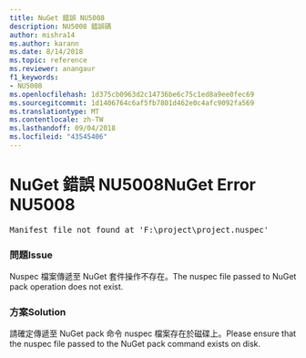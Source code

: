 ```yaml
---
title: NuGet 錯誤 NU5008
description: NU5008 錯誤碼
author: mishra14
ms.author: karann
ms.date: 8/14/2018
ms.topic: reference
ms.reviewer: anangaur
f1_keywords:
- NU5008
ms.openlocfilehash: 1d375cb0963d2c14736be6c75c1ed8a9ee0fec69
ms.sourcegitcommit: 1d1406764c6af5fb7801d462e0c4afc9092fa569
ms.translationtype: MT
ms.contentlocale: zh-TW
ms.lasthandoff: 09/04/2018
ms.locfileid: "43545406"
---
```

# <a name="nuget-error-nu5008"></a><span data-ttu-id="5a662-103">NuGet 錯誤 NU5008</span><span class="sxs-lookup"><span data-stu-id="5a662-103">NuGet Error NU5008</span></span>
<pre>Manifest file not found at 'F:\project\project.nuspec'</pre>

### <a name="issue"></a><span data-ttu-id="5a662-104">問題</span><span class="sxs-lookup"><span data-stu-id="5a662-104">Issue</span></span>

<span data-ttu-id="5a662-105">Nuspec 檔案傳遞至 NuGet 套件操作不存在。</span><span class="sxs-lookup"><span data-stu-id="5a662-105">The nuspec file passed to NuGet pack operation does not exist.</span></span>


### <a name="solution"></a><span data-ttu-id="5a662-106">方案</span><span class="sxs-lookup"><span data-stu-id="5a662-106">Solution</span></span>

<span data-ttu-id="5a662-107">請確定傳遞至 NuGet pack 命令 nuspec 檔案存在於磁碟上。</span><span class="sxs-lookup"><span data-stu-id="5a662-107">Please ensure that the nuspec file passed to the NuGet pack command exists on disk.</span></span>

